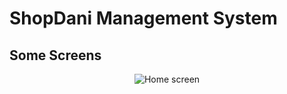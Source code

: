 # ShopDani Management System

## Some Screens
<p align="center">
    <img alt="Home screen" src="images/home_dark.png">
</p>